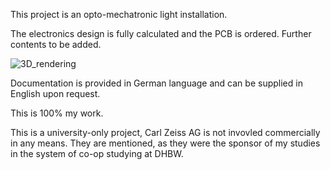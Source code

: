 This project is an opto-mechatronic light installation.

The electronics design is fully calculated and the PCB is ordered.
Further contents to be added.

![3D_rendering](https://github.com/user-attachments/assets/c6055121-f2f6-4842-85f3-933f2f93a59d)

Documentation is provided in German language and can be supplied in English upon request.

This is 100% my work.

This is a university-only project, Carl Zeiss AG is not invovled commercially in any means. They are mentioned, as they were the sponsor of my studies in the system of co-op studying at DHBW. 
